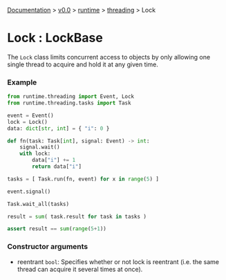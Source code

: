 [Documentation](/docs/documentation.md) >
 [v0.0](/docs/0.0/version.md) >
  [runtime](/docs/0.0/runtime/module.md) >
   [threading](/docs/0.0/runtime/threading/module.md) >
    Lock

# Lock : LockBase

The `Lock` class limits concurrent access to objects by only allowing one single thread to acquire and hold it at any given time.

### Example

```python
from runtime.threading import Event, Lock
from runtime.threading.tasks import Task

event = Event()
lock = Lock()
data: dict[str, int] = { "i": 0 }

def fn(task: Task[int], signal: Event) -> int:
    signal.wait()
    with lock:
        data["i"] += 1
        return data["i"]

tasks = [ Task.run(fn, event) for x in range(5) ]

event.signal()

Task.wait_all(tasks)

result = sum( task.result for task in tasks )

assert result == sum(range(5+1))
```

### Constructor arguments

- reentrant `bool`: Specifies whether or not lock is reentrant (i.e. the same thread can acquire it several times at once).
